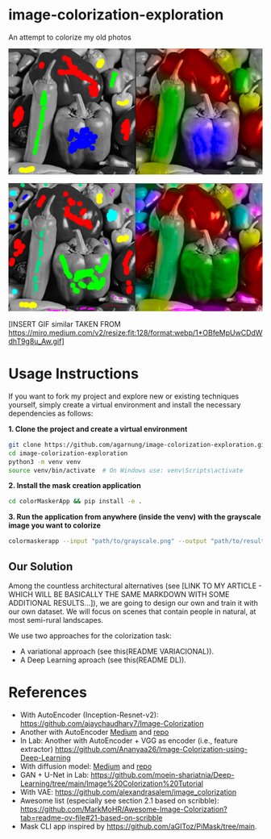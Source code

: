 # image-colorization-exploration
An attempt to colorize my old photos

![res](./assets/res.png)

![res2](./assets/res2.png)

[INSERT GIF similar TAKEN FROM https://miro.medium.com/v2/resize:fit:128/format:webp/1*OBfeMpUwCDdWdhT9g8u_Aw.gif]

# Usage Instructions

If you want to fork my project and explore new or existing techniques yourself, simply create a virtual environment and install the necessary dependencies as follows:

**1. Clone the project and create a virtual environment**

```bash
git clone https://github.com/agarnung/image-colorization-exploration.git
cd image-colorization-exploration
python3 -m venv venv
source venv/bin/activate  # On Windows use: venv\Scripts\activate
```

**2. Install the mask creation application**

```bash
cd colorMaskerApp && pip install -e .
```

**3. Run the application from anywhere (inside the venv) with the grayscale image you want to colorize**

```bash
colormaskerapp --input "path/to/grayscale.png" --output "path/to/result/mask.png"
```

## Our Solution

Among the countless architectural alternatives (see [LINK TO MY ARTICLE - WHICH WILL BE BASICALLY THE SAME MARKDOWN WITH SOME ADDITIONAL RESULTS...]), we are going to design our own and train it with our own dataset. We will focus on scenes that contain people in natural, at most semi-rural landscapes.

We use two approaches for the colorization task:

- A variational approach (see this(README VARIACIONAL)).
- A Deep Learning aproach (see this(README DL)).

# References

- With AutoEncoder (Inception-Resnet-v2): https://github.com/ajaychaudhary7/Image-Colorization
- Another with AutoEncoder [Medium](https://medium.com/@geokam/building-an-image-colorization-neural-network-part-1-generative-models-and-autoencoders-d68f5769d484) and [repo](https://github.com/PacktPublishing/Advanced-Deep-Learning-with-Keras/tree/master/chapter3-autoencoders)
- In Lab: Another with AutoEncoder + VGG as encoder (i.e., feature extractor) https://github.com/Ananyaa26/Image-Colorization-using-Deep-Learning
- With diffusion model: [Medium](https://medium.com/@erwannmillon/color-diffusion-colorizing-black-and-white-images-with-diffusion-models-269828f71c81) and [repo](https://medium.com/@erwannmillon/color-diffusion-colorizing-black-and-white-images-with-diffusion-models-269828f71c81)
- GAN + U-Net in Lab: https://github.com/moein-shariatnia/Deep-Learning/tree/main/Image%20Colorization%20Tutorial
- With VAE: https://github.com/alexandrasalem/image_colorization
- Awesome list (especially see section 2.1 based on scribble): https://github.com/MarkMoHR/Awesome-Image-Colorization?tab=readme-ov-file#21-based-on-scribble
- Mask CLI app inspired by https://github.com/aGIToz/PiMask/tree/main.

